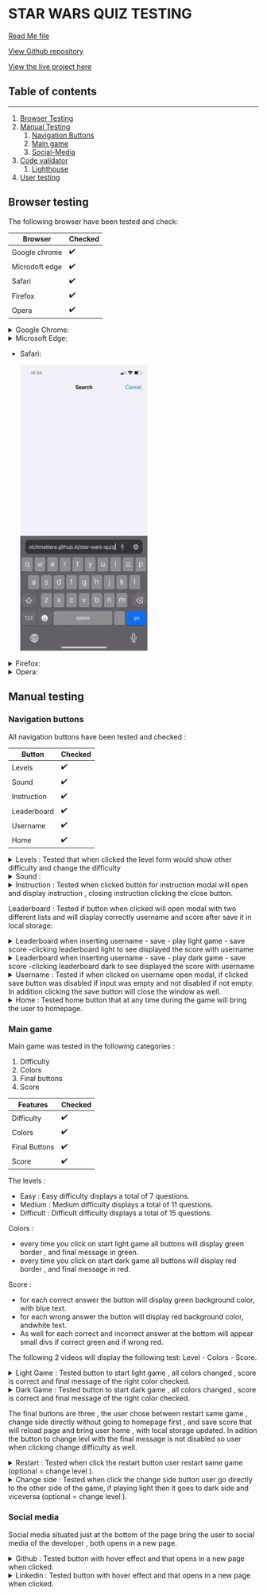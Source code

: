 # **STAR WARS QUIZ TESTING**  

[Read Me file](/README.md)

[View Github repository](https://github.com/michmattera/star-wars-quiz)

[View the live project here](https://michmattera.github.io/star-wars-quiz/)


## **Table of contents**
***
1. [Browser Testing](#browser-testing)
2. [Manual Testing](#manual-Testing)
    1. [Navigation Buttons](#navigation-buttons)
    2. [Main game](#main-game)
    3. [Social-Media](#social-media)
3. [Code validator](#code-validator)
     1. [Lighthouse](#lighthouse)
4. [User testing](#user-testing)

## **Browser testing**

The following browser have been tested and check:

| Browser | Checked |
| --- | --- |
| Google chrome | :heavy_check_mark: |
| Microdoft edge | :heavy_check_mark: |
| Safari|  :heavy_check_mark: |
| Firefox | :heavy_check_mark: |
| Opera | :heavy_check_mark:|

<details>
<summary> Google Chrome:</summary>

![Google Chrome](assets/testing-files/chrome.gif)

</details>

<details>
<summary> Microsoft Edge:</summary>

![Microsoft Edge](assets/testing-files/edge.gif)

</details>

- Safari:

     ![Safari](assets/testing-files/safari.gif)


<details>
<summary> Firefox:</summary>

![Firefox](assets/testing-files/modzilla-firefox.gif)

</details>


<details>
<summary> Opera:</summary>

![Opera](assets/testing-files)

</details>

## **Manual testing**

### **Navigation buttons**

All navigation buttons have been tested and checked :

| Button | Checked |
| --- | --- |
| Levels | :heavy_check_mark: |
| Sound | :heavy_check_mark: |
| Instruction|  :heavy_check_mark: |
| Leaderboard | :heavy_check_mark: |
| Username | :heavy_check_mark:|
| Home | :heavy_check_mark:|

<details>
<summary> Levels : Tested that when clicked the level form would show other difficulty and change the difficulty </summary>

![Levels](assets/testing-files/levels.gif)

</details>

<details>
<summary> Sound :</summary>

![Sound](assets/testing-files)

</details>

<details>
<summary> Instruction : Tested when clicked button for instruction modal will open and display instruction , closing instruction clicking the close button.</summary>

![Instruction](assets/testing-files/instruction.gif)

</details>


Leaderboard : Tested if button when clicked will open modal with two different lists and will display correctly username and score after save it in local storage:

<details>
<summary> Leaderboard when inserting username - save - play light game - save score -clicking leaderboard light to see displayed the score with username</summary>

![Leaderboard](assets/testing-files/leaderboard-light.gif)

</details>

<details>
<summary> Leaderboard when inserting username - save - play dark game - save score -clicking leaderboard dark to see displayed the score with username</summary>

![Leaderboard](assets/testing-files/leaderboard-dark.gif)

</details>

<details>
<summary> Username : Tested if when clicked on username open modal, if clicked save button was disabled if input was empty and not disabled if not empty. In addition clicking the save button will close the window as well.</summary>

![Username](assets/testing-files/username.gif)

</details>


<details>
<summary> Home : Tested home button that at any time during the game will bring the user to homepage.</summary>

![Home](assets/testing-files/home.gif)

</details>


### **Main game**

Main game was tested in the following categories :

1. Difficulty 
2. Colors
3. Final buttons
4. Score


| Features | Checked |
| --- | --- |
| Difficulty | :heavy_check_mark: |
| Colors | :heavy_check_mark: |
| Final Buttons|  :heavy_check_mark: |
| Score | :heavy_check_mark: |

The levels :
- Easy : Easy difficulty displays a total of 7 questions.
- Medium : Medium difficulty displays a total of 11 questions.
- Difficult : Difficult difficulty displays a total of 15 questions.

Colors :
- every time you click on start light game all buttons will display green border , and final message in green.
- every time you click on start dark game all buttons will display red border , and final message in red.

Score :
- for each correct answer the button will display green background color, with blue text.
- for each wrong answer the button will display red background color, andwhite text.
- As well for each correct and incorrect answer at the bottom will appear small divs if correct green and if wrong red.

The following 2 videos will display the following test: Level - Colors - Score.

<details>
<summary> Light Game : Tested button to start light game , all colors changed , score is correct and final message of the right color checked.</summary>

![Light Game](assets/testing-files/light-game.gif)

</details>

<details>
<summary> Dark Game : Tested button to start dark game , all colors changed , score is correct and final message of the right color checked.</summary>

![Dark Game](assets/testing-files/dark-game.gif)

</details>

The final buttons are three , the user chose between restart same game , change side directly without going to homepage first , and save score that will reload page and bring user home , with local storage updated. In adition the button to change levl with the final message is not disabled so user when clicking change difficulty as well.

<details>
<summary> Restart : Tested when click the restart button user restart same game (optional = change level ).</summary>

![Restart](assets/testing-files/restart.gif)

</details>


<details>
<summary> Change side : Tested when click the change side button user go directly to the other side of the game, if playing light then it goes to dark side and viceversa (optional = change level ).</summary>

![Change side](assets/testing-files/change-side.gif)

</details>


### **Social media**

Social media situated just at the bottom of the page bring the user to social media of the developer , both opens in a new page.


<details>
<summary> Github : Tested button with hover effect and that opens in a new page when clicked.</summary>

![Github](assets/testing-files/github.gif)

</details>

<details>
<summary> Linkedin : Tested button with hover effect and that opens in a new page when clicked.</summary>

![Linkedin](assets/testing-files/linkedin.gif)

</details>
